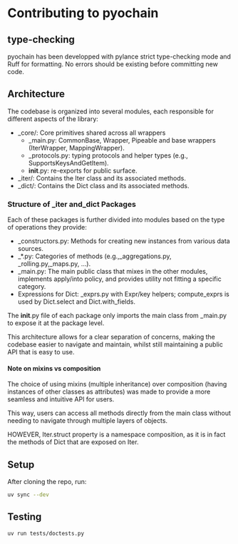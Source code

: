 # Contributing to pyochain

## type-checking

pyochain has been developped with pylance strict type-checking mode and Ruff for formatting.
No errors should be existing before committing new code.

## Architecture

The codebase is organized into several modules, each responsible for different aspects of the library:

- _core/: Core primitives shared across all wrappers
  - _main.py: CommonBase, Wrapper, Pipeable and base wrappers (IterWrapper, MappingWrapper).
  - _protocols.py: typing protocols and helper types (e.g., SupportsKeysAndGetItem).
  - __init__.py: re-exports for public surface.
- _iter/: Contains the Iter class and its associated methods.
- _dict/: Contains the Dict class and its associated methods.

### Structure of _iter and_dict Packages

Each of these packages is further divided into modules based on the type of operations they provide:

- _constructors.py: Methods for creating new instances from various data sources.
- _*.py: Categories of methods (e.g.,_aggregations.py, _rolling.py,_maps.py, ...).
- _main.py: The main public class that mixes in the other modules, implements apply/into policy, and provides utility not fitting a specific category.
- Expressions for Dict: _exprs.py with Expr/key helpers; compute_exprs is used by Dict.select and Dict.with_fields.

The __init__.py file of each package only imports the main class from _main.py to expose it at the package level.

This architecture allows for a clear separation of concerns, making the codebase easier to navigate and maintain, whilst still maintaining a public API that is easy to use.

#### Note on mixins vs composition

The choice of using mixins (multiple inheritance) over composition (having instances of other classes as attributes) was made to provide a more seamless and intuitive API for users.

This way, users can access all methods directly from the main class without needing to navigate through multiple layers of objects.

HOWEVER, Iter.struct property is a namespace composition, as it is in fact the methods of Dict that are exposed on Iter.

## Setup

After cloning the repo, run:

```bash
uv sync --dev
```

## Testing

```bash
uv run tests/doctests.py
```
